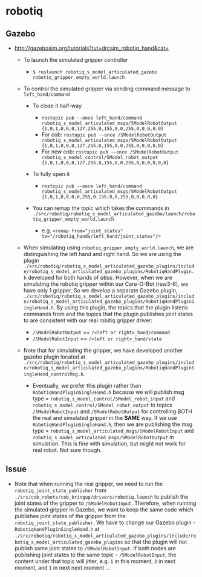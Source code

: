 # robotiq
## Gazebo
* http://gazebosim.org/tutorials?tut=drcsim_robotiq_hand&cat=
  * To launch the simulated gripper controller
    * `$ roslaunch robotiq_s_model_articulated_gazebo robotiq_gripper_empty_world.launch`
  * To control the simulated gripper via sending command message to `left_hand/command`
    * To close it half-way
      * `rostopic pub --once left_hand/command robotiq_s_model_articulated_msgs/SModelRobotOutput {1,0,1,0,0,0,127,255,0,155,0,0,255,0,0,0,0,0}`
      * For cob: `rostopic pub --once /SModelRobotOutput robotiq_s_model_articulated_msgs/SModelRobotOutput {1,0,1,0,0,0,127,255,0,155,0,0,255,0,0,0,0,0}`
      * For new cob: `rostopic pub --once /SModelRobotOutput robotiq_s_model_control/SModel_robot_output {1,0,1,0,0,0,127,255,0,155,0,0,255,0,0,0,0,0,0}`

    * To fully open it
      * `rostopic pub --once left_hand/command robotiq_s_model_articulated_msgs/SModelRobotOutput {1,0,1,0,0,0,0,255,0,155,0,0,255,0,0,0,0,0}`
    * You can remap the topic which takes the commands in `./src/robotiq/robotiq_s_model_articulated_gazebo/launch/robotiq_gripper_empty_world.launch`
      * e.g. `<remap from="joint_states" to="/robotiq_hands/left_hand/joint_states"/>`
  * When simulating using `robotiq_gripper_empty_world.launch`, we are distinguishing the left hand and right hand. So we are using the plugin `./src/robotiq/robotiq_s_model_articulated_gazebo_plugins/include/robotiq_s_model_articulated_gazebo_plugins/RobotiqHandPlugin.h` developed for both hands of *atlas*. However, when we are simulating the robotiq gripper within our Care-O-Bot (raw3-6), we have only 1 gripper. So we develop a separate Gazebo plugin, `./src/robotiq/robotiq_s_model_articulated_gazebo_plugins/include/robotiq_s_model_articulated_gazebo_plugins/RobotiqHandPluginSingleHand.h`. By using this plugin, the topics that the plugin listens commands from and the topics that the plugin publishes joint states to are consistent with our real robitiq gripper driver:
    * `/SModelRobotOutput` == `/<left or right>_hand/command`
    * `/SModelRobotInput` == `/<left or right>_hand/state`

  * Note that for simulating the gripper, we have developed another gazebo plugin located at `./src/robotiq/robotiq_s_model_articulated_gazebo_plugins/include/robotiq_s_model_articulated_gazebo_plugins/RobotiqHandPluginSingleHand_controlMsg.h`.
    * Eventually, we prefer this plugin rather than `RobotiqHandPluginSingleHand.h` because we will publish msg type = `robotiq_s_model_control/SModel_robot_input` and `robotiq_s_model_control/SModel_robot_output` to topics `/SModelRobotInput` and `/SModelRobotOutput` for controlling BOTH the real and simulated gripper in the **SAME** way. If we use `RobotiqHandPluginSingleHand.h`, then we are publishing the msg type = `robotiq_s_model_articulated_msgs/SModelRobotInput` and `robotiq_s_model_articulated_msgs/SModelRobotOutput` in simulation. This is fine with simulation, but might not work for real robot. Not sure though.


## Issue
* Note that when running the real gripper, we need to run the `robotiq_joint_state_publisher` from `./src/cob_robots/cob_bringup/drivers/robotiq.launch` to publish the joint states of the gripper to `/SModelRobotInput`. Therefore, when running the simulated gripper in Gazebo, we want to keep the same code which publishes joint states of the gripper from the `robotiq_joint_state_publisher`. We have to change our Gazebo plugin - `RobotiqHandPluginSingleHand.h` at `./src/robotiq/robotiq_s_model_articulated_gazebo_plugins/include/robotiq_s_model_articulated_gazebo_plugins` so that the plugin will not publish same joint states to `/SModelRobotInput`. If both nodes are publishing joint states to the same topic - `/SModelRobotInput`, the content under that topic will jitter, e.g. `1` in this moment, `2` in next moment, and `1` in next next moment ...

